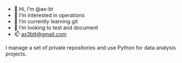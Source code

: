 - 👋 Hi, I’m @ax-bt
- 👀 I’m interested in operations
- 🌱 I’m currently learning git
- 💞️ I’m looking to test and document
- 📫 [ax3btt@gmail.com](mailto:ax3btt@gmail.com)

I manage a set of private repositories and use Python for data analysis projects.

<!---
ax-bt/ax-bt is a ✨ special ✨ repository because its `README.md` (this file) appears on your GitHub profile.
You can click the Preview link to take a look at your changes.
--->
